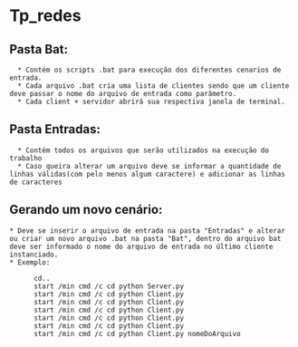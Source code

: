 # Tp_redes
## Pasta Bat:
      * Contém os scripts .bat para execução dos diferentes cenarios de entrada.
      * Cada arquivo .bat cria uma lista de clientes sendo que um cliente deve passar o nome do arquivo de entrada como parâmetro.
      * Cada client + servidor abrirá sua respectiva janela de terminal.

## Pasta Entradas:
      * Contém todos os arquivos que serão utilizados na execução do trabalho
      * Caso queira alterar um arquivo deve se informar a quantidade de linhas válidas(com pelo menos algum caractere) e adicionar as linhas de caracteres
      
 
## Gerando um novo cenário:
    * Deve se inserir o arquivo de entrada na pasta "Entradas" e alterar ou criar um novo arquivo .bat na pasta "Bat", dentro do arquivo bat deve ser informado o nome do arquivo de entrada no último cliente instanciado.
    * Exemplo:
    
          cd..
          start /min cmd /c cd python Server.py
          start /min cmd /c cd python Client.py
          start /min cmd /c cd python Client.py
          start /min cmd /c cd python Client.py
          start /min cmd /c cd python Client.py
          start /min cmd /c cd python Client.py
          start /min cmd /c cd python Client.py nomeDoArquivo
